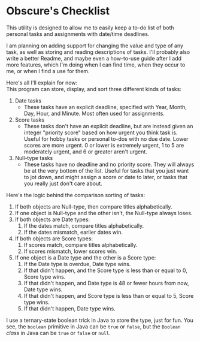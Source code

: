 # Obscure's Checklist
This utility is designed to allow me to easily keep a to-do list of both personal tasks and assignments with date/time deadlines.

I am planning on adding support for changing the value and type of any task, as well as storing and reading descriptions of tasks. I'll probably also write a better Readme, and maybe even a how-to-use guide after I add more features, which I'm doing when I can find time, when they occur to me, or when I find a use for them.

Here's all I'll explain for now:\
This program can store, display, and sort three different kinds of tasks:
1. Date tasks
    - These tasks have an explicit deadline, specified with Year, Month, Day, Hour, and Minute. Most often used for assignments.
1. Score tasks
    - These tasks don't have an explicit deadline, but are instead given an integer "priority score" based on how urgent you think task is. Useful for hobby tasks or personal to-dos with no due date. Lower scores are more urgent. 0 or lower is extremely urgent, 1 to 5 are moderately urgent, and 6 or greater aren't urgent.
1. Null-type tasks
    - These tasks have no deadline and no priority score. They will always be at the very bottom of the list. Useful for tasks that you just want to jot down, and might assign a score or date to later, or tasks that you really just don't care about.

Here's the logic behind the comparison sorting of tasks:
1. If both objects are Null-type, then compare titles alphabetically.
1. If one object is Null-type and the other isn't, the Null-type always loses.
1. If both objects are Date types:
    1. If the dates match, compare titles alphabetically.
    1. If the dates mismatch, earlier dates win.
1. If both objects are Score types:
    1. If scores match, compare titles alphabetically.
    1. If scores mismatch, lower scores win.
1. If one object is a Date type and the other is a Score type:
    1. If the Date type is overdue, Date type wins.
    1. If that didn't happen, and the Score type is less than or equal to 0, Score type wins.
    1. If that didn't happen, and Date type is 48 or fewer hours from now, Date type wins.
    1. If that didn't happen, and Score type is less than or equal to 5, Score type wins.
    1. If that didn't happen, Date type wins.

I use a ternary-state boolean trick in Java to store the type, just for fun. You see, the `boolean` primitive in Java can be `true` or `false`, but the `Boolean` *class* in Java can be `true` or `false` or `null`.